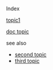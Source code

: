 Index

[topic1](topic1.md)

[doc topic](docs01.md)

see also
* [second topic](topic2.md)
* [third topic](topic3.md)


